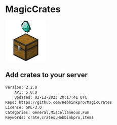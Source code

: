 # MagicCrates
<img src="https://raw.githubusercontent.com/Hebbinkpro/MagicCrates/f5de28a1eefd7f572ecbd9d8cfe513dfbfd94563/MagicCrates-icon.png" width="128" height="128" />

## Add crates to your server
```properties
Version: 2.2.0
    API: 5.0.0
    Updated: 02-12-2023 20:17:41 UTC
Repo: https://github.com/Hebbinkpro/MagicCrates
License: GPL-3.0
Categories: General,Miscellaneous,Fun
Keywords: crate,crates,Hebbinkpro,items
```